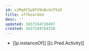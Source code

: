 ```yaml
---
id: xJMq9C5p0fV9nBcXnT9zD
title: offboarded
desc: ''
updated: 1637244720497
created: 1637244704328
---
```




- [[p.instanceOf]] [[c.Pred.Activity]]
